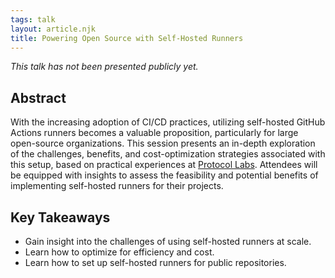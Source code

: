 ```yaml
---
tags: talk
layout: article.njk
title: Powering Open Source with Self-Hosted Runners
---
```


*This talk has not been presented publicly yet.*

## Abstract

With the increasing adoption of CI/CD practices, utilizing self-hosted GitHub Actions runners becomes a valuable proposition, particularly for large open-source organizations. This session presents an in-depth exploration of the challenges, benefits, and cost-optimization strategies associated with this setup, based on practical experiences at [Protocol Labs](https://github.com/pl-strflt/tf-aws-gh-runner). Attendees will be equipped with insights to assess the feasibility and potential benefits of implementing self-hosted runners for their projects.

## Key Takeaways

- Gain insight into the challenges of using self-hosted runners at scale.
- Learn how to optimize for efficiency and cost.
- Learn how to set up self-hosted runners for public repositories.
